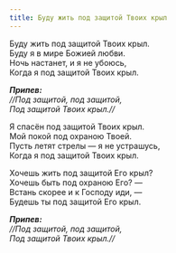 ```yaml
---
title: Буду жить под защитой Твоих крыл
---
```


Буду жить под защитой Твоих крыл.  
Буду я в мире Божией любви.  
Ночь настанет, и я не убоюсь,  
Когда я под защитой Твоих крыл.

*__Припев:__  
//Под защитой, под защитой,  
Под защитой Твоих крыл.//*

Я спасён под защитой Твоих крыл.  
Мой покой под охраною Твоей.  
Пусть летят стрелы — я не устрашусь,  
Когда я под защитой Твоих крыл.

Хочешь жить под защитой Его крыл?  
Хочешь быть под охраною Его? —  
Встань скорее и к Господу иди, —   
Будешь ты под защитой Его крыл.

*__Припев:__  
//Под защитой, под защитой,  
Под защитой Твоих крыл.//*
